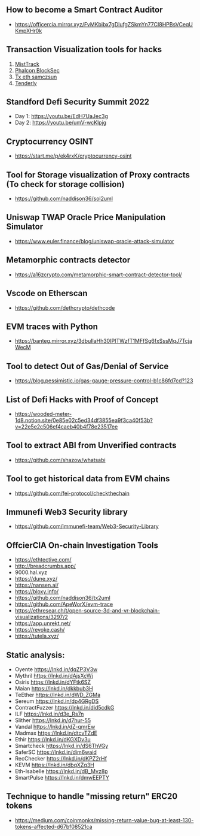 ## How to become a Smart Contract Auditor
- https://officercia.mirror.xyz/FvMKbibx7gDlufgZSkmYn77CI8HPBsVCeqUKmpXHr0k

## Transaction Visualization tools for hacks
1) [MistTrack](https://misttrack.io/)
2) [Phalcon BlockSec](https://phalcon.blocksec.com/?s=09)
3) [Tx eth samczsun](https://tx.eth.samczsun.com/)
4) [Tenderly](https://tenderly.co/)

## Standford Defi Security Summit 2022
- Day 1: https://youtu.be/EdH7UaJec3g
- Day 2: https://youtu.be/umV-wcKlpjg

## Cryptocurrency OSINT
- https://start.me/p/ek4rxK/cryptocurrency-osint

## Tool for Storage visualization of Proxy contracts (To check for storage collision)
- https://github.com/naddison36/sol2uml

## Uniswap TWAP Oracle Price Manipulation Simulator
- https://www.euler.finance/blog/uniswap-oracle-attack-simulator

## Metamorphic contracts detector
- https://a16zcrypto.com/metamorphic-smart-contract-detector-tool/

## Vscode on Etherscan
- https://github.com/dethcrypto/dethcode 

## EVM traces with Python
- https://banteg.mirror.xyz/3dbuIlaHh30IPITWzfT1MFfSg6fxSssMqJ7TcjaWecM 

## Tool to detect Out of Gas/Denial of Service
- https://blog.pessimistic.io/gas-gauge-pressure-control-b1c86fd7cd?123 

## List of Defi Hacks with Proof of Concept
- https://wooded-meter-1d8.notion.site/0e85e02c5ed34df3855ea9f3ca40f53b?v=22e5e2c506ef4caeb40b4f78e23517ee

## Tool to extract ABI from Unverified contracts
- https://github.com/shazow/whatsabi

## Tool to get historical data from EVM chains
- https://github.com/fei-protocol/checkthechain

## Immunefi Web3 Security library
- https://github.com/immunefi-team/Web3-Security-Library 

## OffcierCIA On-chain Investigation Tools
- https://ethtective.com/
- http://breadcrumbs.app/
- 9000.hal.xyz
- https://dune.xyz/
- https://nansen.ai/
- https://bloxy.info/
- https://github.com/naddison36/tx2uml
- https://github.com/ApeWorX/evm-trace
- https://ethresear.ch/t/open-source-3d-and-vr-blockchain-visualizations/3297/2
- https://app.unrekt.net/
- https://revoke.cash/
- https://tutela.xyz/



## Static analysis: 

- Oyente https://lnkd.in/dqZP3V3w
- Mythril https://lnkd.in/dAjsXcWj
- Osiris https://lnkd.in/dYFtk6SZ
- Maian https://lnkd.in/dkkbub3H
- TeEther https://lnkd.in/dWD_ZGMa
- Sereum https://lnkd.in/dp4GRgDS
- ContractFuzzer https://lnkd.in/did5cdkG
- ILF https://lnkd.in/d3e_Rs7n
- Slither https://lnkd.in/d7hur-55
- Vandal https://lnkd.in/dZ-qmrEw
- Madmax https://lnkd.in/dtcvTZdE
- Ethir https://lnkd.in/dKGXDv3u
- Smartcheck https://lnkd.in/dS6ThVGy
- SaferSC https://lnkd.in/dim6waid
- RecChecker https://lnkd.in/dKPZ2rHf
- KEVM https://lnkd.in/dbqXZq3H
- Eth-Isabelle https://lnkd.in/dB_Mvz8p
- SmartPulse https://lnkd.in/dmwEEPTY

## Technique to handle "missing return" ERC20 tokens
- https://medium.com/coinmonks/missing-return-value-bug-at-least-130-tokens-affected-d67bf08521ca 

